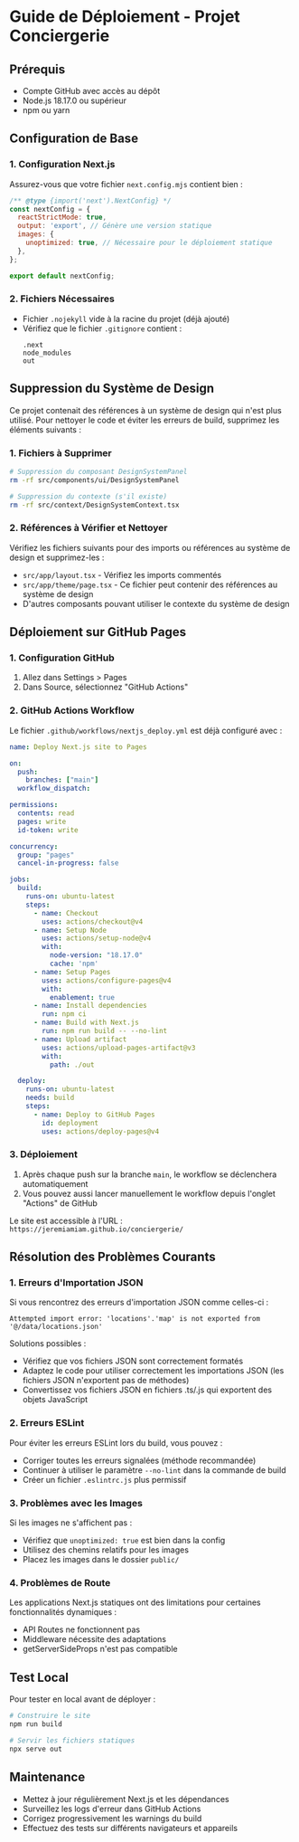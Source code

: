 # Guide de Déploiement - Projet Conciergerie

## Prérequis

- Compte GitHub avec accès au dépôt
- Node.js 18.17.0 ou supérieur
- npm ou yarn

## Configuration de Base

### 1. Configuration Next.js

Assurez-vous que votre fichier `next.config.mjs` contient bien :

```javascript
/** @type {import('next').NextConfig} */
const nextConfig = {
  reactStrictMode: true,
  output: 'export', // Génère une version statique
  images: {
    unoptimized: true, // Nécessaire pour le déploiement statique
  },
};

export default nextConfig;
```

### 2. Fichiers Nécessaires

- Fichier `.nojekyll` vide à la racine du projet (déjà ajouté)
- Vérifiez que le fichier `.gitignore` contient :
  ```
  .next
  node_modules
  out
  ```

## Suppression du Système de Design

Ce projet contenait des références à un système de design qui n'est plus utilisé. Pour nettoyer le code et éviter les erreurs de build, supprimez les éléments suivants :

### 1. Fichiers à Supprimer

```bash
# Suppression du composant DesignSystemPanel
rm -rf src/components/ui/DesignSystemPanel

# Suppression du contexte (s'il existe)
rm -rf src/context/DesignSystemContext.tsx
```

### 2. Références à Vérifier et Nettoyer

Vérifiez les fichiers suivants pour des imports ou références au système de design et supprimez-les :

- `src/app/layout.tsx` - Vérifiez les imports commentés
- `src/app/theme/page.tsx` - Ce fichier peut contenir des références au système de design
- D'autres composants pouvant utiliser le contexte du système de design

## Déploiement sur GitHub Pages

### 1. Configuration GitHub

1. Allez dans Settings > Pages
2. Dans Source, sélectionnez "GitHub Actions"

### 2. GitHub Actions Workflow

Le fichier `.github/workflows/nextjs_deploy.yml` est déjà configuré avec :

```yaml
name: Deploy Next.js site to Pages

on:
  push:
    branches: ["main"]
  workflow_dispatch:

permissions:
  contents: read
  pages: write
  id-token: write

concurrency:
  group: "pages"
  cancel-in-progress: false

jobs:
  build:
    runs-on: ubuntu-latest
    steps:
      - name: Checkout
        uses: actions/checkout@v4
      - name: Setup Node
        uses: actions/setup-node@v4
        with:
          node-version: "18.17.0"
          cache: 'npm'
      - name: Setup Pages
        uses: actions/configure-pages@v4
        with:
          enablement: true
      - name: Install dependencies
        run: npm ci
      - name: Build with Next.js
        run: npm run build -- --no-lint
      - name: Upload artifact
        uses: actions/upload-pages-artifact@v3
        with:
          path: ./out

  deploy:
    runs-on: ubuntu-latest
    needs: build
    steps:
      - name: Deploy to GitHub Pages
        id: deployment
        uses: actions/deploy-pages@v4
```

### 3. Déploiement

1. Après chaque push sur la branche `main`, le workflow se déclenchera automatiquement
2. Vous pouvez aussi lancer manuellement le workflow depuis l'onglet "Actions" de GitHub

Le site est accessible à l'URL : `https://jeremiamiam.github.io/conciergerie/`

## Résolution des Problèmes Courants

### 1. Erreurs d'Importation JSON

Si vous rencontrez des erreurs d'importation JSON comme celles-ci :
```
Attempted import error: 'locations'.'map' is not exported from '@/data/locations.json'
```

Solutions possibles :
- Vérifiez que vos fichiers JSON sont correctement formatés
- Adaptez le code pour utiliser correctement les importations JSON (les fichiers JSON n'exportent pas de méthodes)
- Convertissez vos fichiers JSON en fichiers .ts/.js qui exportent des objets JavaScript

### 2. Erreurs ESLint

Pour éviter les erreurs ESLint lors du build, vous pouvez :
- Corriger toutes les erreurs signalées (méthode recommandée)
- Continuer à utiliser le paramètre `--no-lint` dans la commande de build
- Créer un fichier `.eslintrc.js` plus permissif

### 3. Problèmes avec les Images

Si les images ne s'affichent pas :
- Vérifiez que `unoptimized: true` est bien dans la config
- Utilisez des chemins relatifs pour les images
- Placez les images dans le dossier `public/`

### 4. Problèmes de Route

Les applications Next.js statiques ont des limitations pour certaines fonctionnalités dynamiques :
- API Routes ne fonctionnent pas
- Middleware nécessite des adaptations
- getServerSideProps n'est pas compatible

## Test Local

Pour tester en local avant de déployer :

```bash
# Construire le site
npm run build

# Servir les fichiers statiques
npx serve out
```

## Maintenance

- Mettez à jour régulièrement Next.js et les dépendances
- Surveillez les logs d'erreur dans GitHub Actions
- Corrigez progressivement les warnings du build
- Effectuez des tests sur différents navigateurs et appareils 